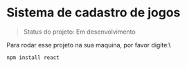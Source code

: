 # Sistema de cadastro de jogos

>Status do projeto: Em desenvolvimento

Para rodar esse projeto na sua maquina, por favor digite:\

```
npm install react
```
